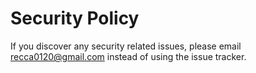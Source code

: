# Security Policy

If you discover any security related issues, please email recca0120@gmail.com instead of using the issue tracker.
